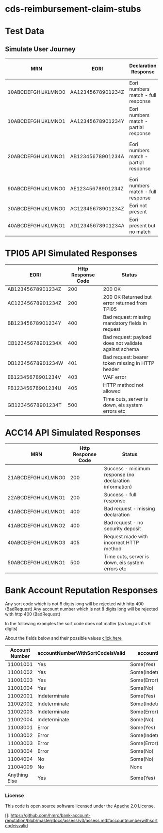 # cds-reimbursement-claim-stubs

# Test Data

## Simulate User Journey

|MRN|EORI|Declaration Response| Claim Submission Response
|---|---|---|---|
|10ABCDEFGHIJKLMNO0|AA12345678901234Z| Eori numbers match - full response  | Successful submission | 
|10ABCDEFGHIJKLMNO1|AA12345678901234Y| Eori numbers match - partial response  | Successful submission | 
|20ABCDEFGHIJKLMNO1|AB12345678901234A| Eori numbers match - partial response | Successful submission but error response inside payload |
|90ABCDEFGHIJKLMNO0|AE12345678901234Z| Eori numbers match - full response  | Failed submission | 
|30ABCDEFGHIJKLMNO0|AC12345678901234Z| Eori not present  | Successful submission |
|40ABCDEFGHIJKLMNO1|AD12345678901234A| Eori present but no match  | Successful submission |

# TPI05 API Simulated Responses

|EORI|Http Response Code| Status
|---|---|---|
|AB12345678901234Z|200| 200 OK  |
|AC12345678901234Z|200| 200 OK Returned but error returned from TPI05 |
|BB12345678901234Y|400| Bad request: missing mandatory fields in request|
|CB12345678901234X|400| Bad request: payload does not validate against schema |
|DB12345678901234W|401| Bad request: bearer token missing in HTTP header|
|EB12345678901234V|403| WAF error|
|FB12345678901234U|405| HTTP method not allowed|
|GB12345678901234T|500| Time outs, server is down, eis system errors etc|

# ACC14 API Simulated Responses

|MRN|Http Response Code| Status |
|---|---|---|
|21ABCDEFGHIJKLMNO0|200| Success - minimum response (no declaration information) 
|22ABCDEFGHIJKLMNO1|200| Success - full response |
|41ABCDEFGHIJKLMNO1|400| Bad request - missing declaration |
|41ABCDEFGHIJKLMNO2|400| Bad request - no security deposit |
|40ABCDEFGHIJKLMNO3|405| Request made with incorrect HTTP method |
|50ABCDEFGHIJKLMNO1|500| Time outs, server is down, eis system errors etc  |


# Bank Account Reputation Responses
Any sort code which is not 6 digits long will be rejected with http 400 (BadRequest)
Any account number which is not 8 digits long will be rejected with http 400 (BadRequest)

In the following examples the sort code does not matter (as long as it's 6 digits)

About the fields below and their possible values [click here](https://github.com/hmrc/bank-account-reputation/blob/master/docs/assess/v3/assess.md#accountnumberwithsortcodeisvalid)

|Account Number| accountNumberWithSortCodeIsValid | accountExists |
|---|---|---|
|11001001|Yes | Some(Yes)|
|11001002|Yes | Some(Indeterminate)|
|11001003|Yes | Some(Error)|
|11001004|Yes | Some(No)|
|11002001|Indeterminate | Some(Yes)|
|11002002|Indeterminate | Some(Indeterminate)|
|11002003|Indeterminate | Some(Error)|
|11002004|Indeterminate | Some(No)|
|11003001|Error | Some(Yes)|
|11003002|Error | Some(Indeterminate)|
|11003003|Error | Some(Error)|
|11003004|Error | Some(No)|
|11004004|No | Some(No)|
|11004009|No | None|
|Anything Else|Yes|Some(Yes)|



### License

This code is open source software licensed under the [Apache 2.0 License]("http://www.apache.org/licenses/LICENSE-2.0.html").


[]: https://github.com/hmrc/bank-account-reputation/blob/master/docs/assess/v3/assess.md#accountnumberwithsortcodeisvalid